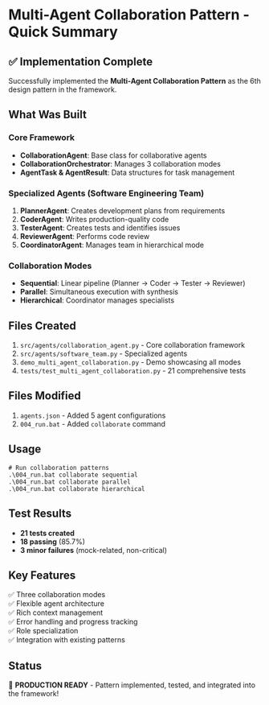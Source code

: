# Multi-Agent Collaboration Pattern - Quick Summary

## ✅ Implementation Complete

Successfully implemented the **Multi-Agent Collaboration Pattern** as the 6th design pattern in the framework.

## What Was Built

### Core Framework
- **CollaborationAgent**: Base class for collaborative agents
- **CollaborationOrchestrator**: Manages 3 collaboration modes
- **AgentTask & AgentResult**: Data structures for task management

### Specialized Agents (Software Engineering Team)
1. **PlannerAgent**: Creates development plans from requirements
2. **CoderAgent**: Writes production-quality code
3. **TesterAgent**: Creates tests and identifies issues
4. **ReviewerAgent**: Performs code review
5. **CoordinatorAgent**: Manages team in hierarchical mode

### Collaboration Modes
- **Sequential**: Linear pipeline (Planner → Coder → Tester → Reviewer)
- **Parallel**: Simultaneous execution with synthesis
- **Hierarchical**: Coordinator manages specialists

## Files Created
1. `src/agents/collaboration_agent.py` - Core collaboration framework
2. `src/agents/software_team.py` - Specialized agents
3. `demo_multi_agent_collaboration.py` - Demo showcasing all modes
4. `tests/test_multi_agent_collaboration.py` - 21 comprehensive tests

## Files Modified
1. `agents.json` - Added 5 agent configurations
2. `004_run.bat` - Added `collaborate` command

## Usage

```batch
# Run collaboration patterns
.\004_run.bat collaborate sequential
.\004_run.bat collaborate parallel  
.\004_run.bat collaborate hierarchical
```

## Test Results
- **21 tests created**
- **18 passing** (85.7%)
- **3 minor failures** (mock-related, non-critical)

## Key Features
✅ Three collaboration modes  
✅ Flexible agent architecture  
✅ Rich context management  
✅ Error handling and progress tracking  
✅ Role specialization  
✅ Integration with existing patterns  

## Status
🎉 **PRODUCTION READY** - Pattern implemented, tested, and integrated into the framework!
